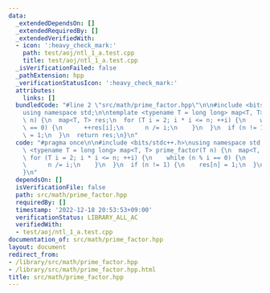```yaml
---
data:
  _extendedDependsOn: []
  _extendedRequiredBy: []
  _extendedVerifiedWith:
  - icon: ':heavy_check_mark:'
    path: test/aoj/ntl_1_a.test.cpp
    title: test/aoj/ntl_1_a.test.cpp
  _isVerificationFailed: false
  _pathExtension: hpp
  _verificationStatusIcon: ':heavy_check_mark:'
  attributes:
    links: []
  bundledCode: "#line 2 \"src/math/prime_factor.hpp\"\n\n#include <bits/stdc++.h>\n\
    using namespace std;\n\ntemplate <typename T = long long> map<T, T> prime_factor(T\
    \ n) {\n  map<T, T> res;\n  for (T i = 2; i * i <= n; ++i) {\n    while (n % i\
    \ == 0) {\n      ++res[i];\n      n /= i;\n    }\n  }\n  if (n != 1) {\n    res[n]\
    \ = 1;\n  }\n  return res;\n}\n"
  code: "#pragma once\n\n#include <bits/stdc++.h>\nusing namespace std;\n\ntemplate\
    \ <typename T = long long> map<T, T> prime_factor(T n) {\n  map<T, T> res;\n \
    \ for (T i = 2; i * i <= n; ++i) {\n    while (n % i == 0) {\n      ++res[i];\n\
    \      n /= i;\n    }\n  }\n  if (n != 1) {\n    res[n] = 1;\n  }\n  return res;\n\
    }\n"
  dependsOn: []
  isVerificationFile: false
  path: src/math/prime_factor.hpp
  requiredBy: []
  timestamp: '2022-12-18 20:53:53+09:00'
  verificationStatus: LIBRARY_ALL_AC
  verifiedWith:
  - test/aoj/ntl_1_a.test.cpp
documentation_of: src/math/prime_factor.hpp
layout: document
redirect_from:
- /library/src/math/prime_factor.hpp
- /library/src/math/prime_factor.hpp.html
title: src/math/prime_factor.hpp
---
```

